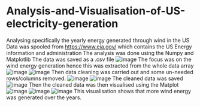 # Analysis-and-Visualisation-of-US-electricity-generation
Analysing specifically the yearly energy generated through wind in the US
Data was spooled from https://www.eia.gov/ which contains the US Energy information and administration
The analysis was done using the Numpy and Matplotlib 
The data was saved as a .csv file 
![image](https://user-images.githubusercontent.com/123555259/231161554-b4373b62-47ae-4744-87fe-198ffe5cdf57.png)
The focus was on the wind energy generation hence this was extracted from the whole data array
![image](https://user-images.githubusercontent.com/123555259/231162001-65d7481e-0ba2-4025-8190-4a13508fd58e.png)
![image](https://user-images.githubusercontent.com/123555259/231162297-4a5c3955-92da-470f-a97e-736dd4f35488.png)
Then data cleaning was carried out and some un-needed rows/columns removed.
![image](https://user-images.githubusercontent.com/123555259/231162686-556e089a-c3f9-4903-9648-409986f2c8b5.png)
![image](https://user-images.githubusercontent.com/123555259/231162910-b8d11559-ccaf-4498-9e76-56b5bfdc0fad.png)
The cleaned data was saved
![image](https://user-images.githubusercontent.com/123555259/231163365-e11a039c-1463-4e07-b63b-6069b2371245.png)
Then the cleaned data was then visualised using the Matplot
![image](https://user-images.githubusercontent.com/123555259/231163606-265ab6f8-d6e6-4798-b676-8d8439b0c03a.png)
![image](https://user-images.githubusercontent.com/123555259/231163730-d8126eae-3234-4978-8096-f4cc0ccce18a.png)
![image](https://user-images.githubusercontent.com/123555259/231163826-d8319149-174a-40e2-aaa0-c8a3de825276.png)
This visualisation shows that more wind energy was generated over the years.
